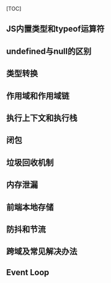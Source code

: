 [TOC]
## JS内置类型和typeof运算符

## undefined与null的区别

## 类型转换

## 作用域和作用域链

## 执行上下文和执行栈

## 闭包

## 垃圾回收机制

## 内存泄漏

## 前端本地存储

## 防抖和节流

## 跨域及常见解决办法

## Event Loop